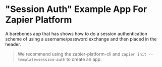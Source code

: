 # "Session Auth" Example App For Zapier Platform

A barebones app that has shows how to do a session authentication scheme of using a username/password exchange and then placed in the header.

> We recommend using the zapier-platform-cli and `zapier init --template=session-auth` to create an app.
